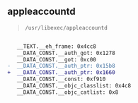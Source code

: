 ## appleaccountd

> `/usr/libexec/appleaccountd`

```diff

   __TEXT.__eh_frame: 0x4cc8
   __DATA_CONST.__auth_got: 0x1278
   __DATA_CONST.__got: 0xc00
-  __DATA_CONST.__auth_ptr: 0x15b8
+  __DATA_CONST.__auth_ptr: 0x1660
   __DATA_CONST.__const: 0xf910
   __DATA_CONST.__objc_classlist: 0x4c8
   __DATA_CONST.__objc_catlist: 0x8

```
